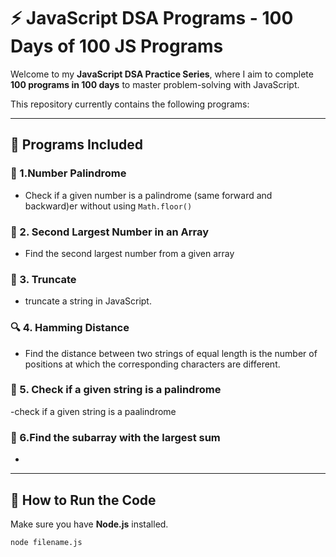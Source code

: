 # ⚡ JavaScript DSA Programs - 100 Days of 100 JS Programs

Welcome to my **JavaScript DSA Practice Series**, where I aim to complete **100 programs in 100 days** to master problem-solving with JavaScript.

This repository currently contains the following programs:

---

## 📘 Programs Included

### 🔢 1.Number Palindrome
- Check if a given number is a palindrome (same forward and backward)er without using `Math.floor()`

### 🧮 2. Second Largest Number in an Array
- Find the second largest number from a given array

### 🔁 3. Truncate 
- truncate a string in JavaScript.

### 🔍 4. Hamming Distance
- Find the distance between two strings of equal length is the number of positions at which the corresponding characters are different.

### 🔄 5. Check if a given string is a palindrome
-check if a given string is a paalindrome

### 🔢 6.Find the subarray with the largest sum
- 
---

## 🚀 How to Run the Code

Make sure you have **Node.js** installed.

```bash
node filename.js
